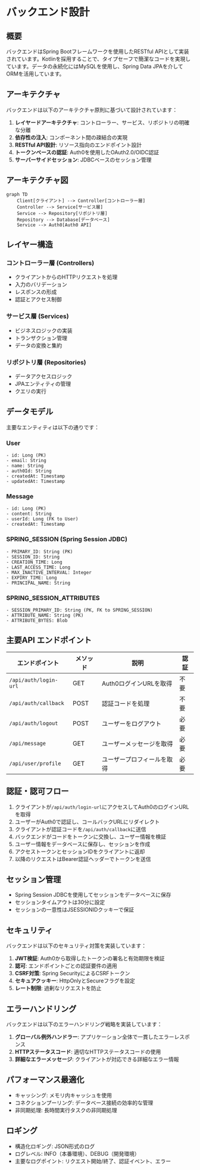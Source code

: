# バックエンド設計

## 概要

バックエンドはSpring Bootフレームワークを使用したRESTful APIとして実装されています。Kotlinを採用することで、タイプセーフで簡潔なコードを実現しています。データの永続化にはMySQLを使用し、Spring Data JPAを介してORMを活用しています。

## アーキテクチャ

バックエンドは以下のアーキテクチャ原則に基づいて設計されています：

1. **レイヤードアーキテクチャ**: コントローラー、サービス、リポジトリの明確な分離
2. **依存性の注入**: コンポーネント間の疎結合の実現
3. **RESTful API設計**: リソース指向のエンドポイント設計
4. **トークンベースの認証**: Auth0を使用したOAuth2.0/OIDC認証
5. **サーバーサイドセッション**: JDBCベースのセッション管理

## アーキテクチャ図

```mermaid
graph TD
    Client[クライアント] --> Controller[コントローラー層]
    Controller --> Service[サービス層]
    Service --> Repository[リポジトリ層]
    Repository --> Database[データベース]
    Service --> Auth0[Auth0 API]
```

## レイヤー構造

### コントローラー層 (Controllers)
- クライアントからのHTTPリクエストを処理
- 入力のバリデーション
- レスポンスの形成
- 認証とアクセス制御

### サービス層 (Services)
- ビジネスロジックの実装
- トランザクション管理
- データの変換と集約

### リポジトリ層 (Repositories)
- データアクセスロジック
- JPAエンティティの管理
- クエリの実行

## データモデル

主要なエンティティは以下の通りです：

### User
```
- id: Long (PK)
- email: String
- name: String
- auth0Id: String
- createdAt: Timestamp
- updatedAt: Timestamp
```

### Message
```
- id: Long (PK)
- content: String
- userId: Long (FK to User)
- createdAt: Timestamp
```

### SPRING_SESSION (Spring Session JDBC)
```
- PRIMARY_ID: String (PK)
- SESSION_ID: String
- CREATION_TIME: Long
- LAST_ACCESS_TIME: Long
- MAX_INACTIVE_INTERVAL: Integer
- EXPIRY_TIME: Long
- PRINCIPAL_NAME: String
```

### SPRING_SESSION_ATTRIBUTES
```
- SESSION_PRIMARY_ID: String (PK, FK to SPRING_SESSION)
- ATTRIBUTE_NAME: String (PK)
- ATTRIBUTE_BYTES: Blob
```

## 主要API エンドポイント

| エンドポイント | メソッド | 説明 | 認証 |
|--------------|--------|------|-----|
| `/api/auth/login-url` | GET | Auth0ログインURLを取得 | 不要 |
| `/api/auth/callback` | POST | 認証コードを処理 | 不要 |
| `/api/auth/logout` | POST | ユーザーをログアウト | 必要 |
| `/api/message` | GET | ユーザーメッセージを取得 | 必要 |
| `/api/user/profile` | GET | ユーザープロフィールを取得 | 必要 |

## 認証・認可フロー

1. クライアントが`/api/auth/login-url`にアクセスしてAuth0のログインURLを取得
2. ユーザーがAuth0で認証し、コールバックURLにリダイレクト
3. クライアントが認証コードを`/api/auth/callback`に送信
4. バックエンドがコードをトークンに交換し、ユーザー情報を検証
5. ユーザー情報をデータベースに保存し、セッションを作成
6. アクセストークンとセッションIDをクライアントに返却
7. 以降のリクエストはBearer認証ヘッダーでトークンを送信

## セッション管理

- Spring Session JDBCを使用してセッションをデータベースに保存
- セッションタイムアウトは30分に設定
- セッションの一意性はJSESSIONIDクッキーで保証

## セキュリティ

バックエンドは以下のセキュリティ対策を実装しています：

1. **JWT検証**: Auth0から取得したトークンの署名と有効期限を検証
2. **認可**: エンドポイントごとの認証要件の適用
3. **CSRF対策**: Spring SecurityによるCSRFトークン
4. **セキュアクッキー**: HttpOnlyとSecureフラグを設定
5. **レート制限**: 過剰なリクエストを防止

## エラーハンドリング

バックエンドは以下のエラーハンドリング戦略を実装しています：

1. **グローバル例外ハンドラー**: アプリケーション全体で一貫したエラーレスポンス
2. **HTTPステータスコード**: 適切なHTTPステータスコードの使用
3. **詳細なエラーメッセージ**: クライアントが対応できる詳細なエラー情報

## パフォーマンス最適化

- キャッシング: メモリ内キャッシュを使用
- コネクションプーリング: データベース接続の効率的な管理
- 非同期処理: 長時間実行タスクの非同期処理

## ロギング

- 構造化ロギング: JSON形式のログ
- ログレベル: INFO（本番環境）、DEBUG（開発環境）
- 主要なログポイント: リクエスト開始/終了、認証イベント、エラー 